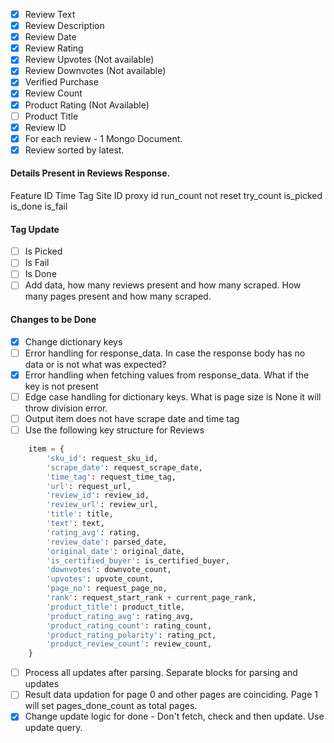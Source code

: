 - [x] Review Text
- [x] Review Description
- [x] Review Date
- [x] Review Rating
- [x] Review Upvotes (Not available)
- [x] Review Downvotes (Not available)
- [x] Verified Purchase
- [x] Review Count
- [x] Product Rating (Not Available)
- [ ] Product Title
- [x] Review ID
- [x] For each review - 1 Mongo Document.
- [x] Review sorted by latest.

#### Details Present in Reviews Response.
Feature ID
Time Tag
Site ID
proxy id
run_count not reset
try_count
is_picked
is_done
is_fail

#### Tag Update
- [ ] Is Picked
- [ ] Is Fail
- [ ] Is Done
- [ ] Add data, how many reviews present and how many scraped. How many pages present and how many scraped.

#### Changes to be Done
- [x] Change dictionary keys
- [ ] Error handling for response_data. In case the response body has no data or is not what was expected?
- [x] Error handling when fetching values from response_data. What if the key is not present
- [ ] Edge case handling for dictionary keys. What is page size is None it will throw division error.
- [ ] Output item does not have scrape date and time tag
- [ ] Use the following key structure for Reviews
```Python
    item = {
        'sku_id': request_sku_id,
        'scrape_date': request_scrape_date,
        'time_tag': request_time_tag,
        'url': request_url,
        'review_id': review_id,
        'review_url': review_url,
        'title': title,
        'text': text,
        'rating_avg': rating,
        'review_date': parsed_date,
        'original_date': original_date,
        'is_certified_buyer': is_certified_buyer,
        'downvotes': downvote_count,
        'upvotes': upvote_count,
        'page_no': request_page_no,
        'rank': request_start_rank + current_page_rank,
        'product_title': product_title,
        'product_rating_avg': rating_avg,
        'product_rating_count': rating_count,
        'product_rating_polarity': rating_pct,
        'product_review_count': review_count,
    }
```
- [ ] Process all updates after parsing. Separate blocks for parsing and updates 
- [ ] Result data updation for page 0 and other pages are coinciding. Page 1 will set pages_done_count as total pages.
- [x] Change update logic for done - Don't fetch, check and then update. Use update query.